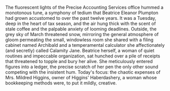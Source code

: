 The fluorescent lights of the Precise Accounting Services office hummed a monotonous tune, a symphony of tedium that Beatrice Eleanor Plumpton had grown accustomed to over the past twelve years. It was a Tuesday, deep in the heart of tax season, and the air hung thick with the scent of stale coffee and the palpable anxiety of looming deadlines. Outside, the grey sky of March threatened snow, mirroring the general atmosphere of gloom permeating the small, windowless room she shared with a filing cabinet named Archibald and a temperamental calculator she affectionately (and secretly) called Calamity Jane. Beatrice herself, a woman of quiet routines and impeccable organization, sat hunched over a pile of receipts that threatened to topple and bury her alive. She meticulously entered figures into a ledger, the precise scratch of her pen the only other sound competing with the insistent hum. Today's focus: the chaotic expenses of Mrs. Mildred Higgins, owner of Higgins' Haberdashery, a woman whose bookkeeping methods were, to put it mildly, creative.
